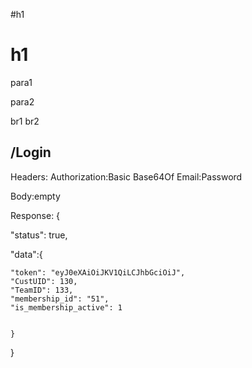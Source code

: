 #h1
# h1
para1

para2

br1
br2

## /Login

Headers:
Authorization:Basic Base64Of Email:Password

Body:empty

Response:
{

"status": true,

"data":{

	"token": "eyJ0eXAiOiJKV1QiLCJhbGciOiJ",
	"CustUID": 130,
	"TeamID": 133,
	"membership_id": "51",
	"is_membership_active": 1
	

	}

}
